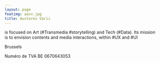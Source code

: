 ```yaml
---
layout: page
featimg: aavv.jpg
title: Auctores Varii
---
```


<p> is focused on Art (#Transmedia #storytelling) and Tech (#Data). Its mission is to envision contents and media interactions, within #UX and #UI </p>


Brussels


<p> Numéro de TVA	BE 0670643053 </p>

